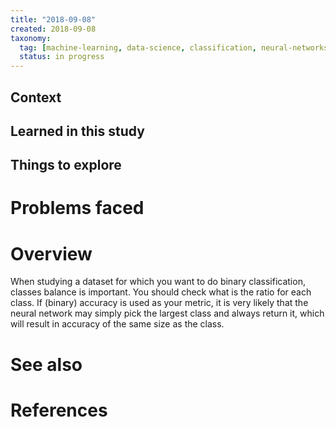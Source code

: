 ```yaml
---
title: "2018-09-08"
created: 2018-09-08
taxonomy:
  tag: [machine-learning, data-science, classification, neural-networks, artificial-intelligence]
  status: in progress
---
```


## Context

## Learned in this study

## Things to explore

# Problems faced

# Overview
When studying a dataset for which you want to do binary classification, classes balance is important. You should check what is the ratio for each class. If (binary) accuracy is used as your metric, it is very likely that the neural network may simply pick the largest class and always return it, which will result in accuracy of the same size as the class.

# See also

# References
